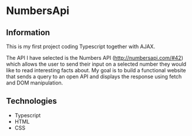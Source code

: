 # NumbersApi

## Information

This is my first project coding Typescript together with AJAX. 

The API I have selected is the Numbers API (http://numbersapi.com/#42) which allows the user to send their input on a selected number they would like to read interesting facts about. My goal is to build a functional website that sends a query to an open API and displays the response using fetch and DOM manipulation. 


## Technologies
- Typescript
- HTML
- CSS



